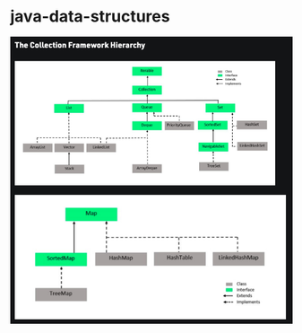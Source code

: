 # java-data-structures
![collectionFramework.png](src%2Fmain%2Fresources%2FcollectionFramework.png)
